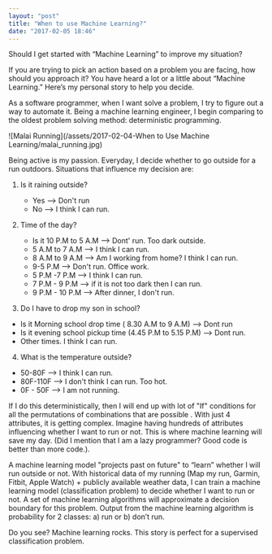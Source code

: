 ```yaml
---
layout: "post"
title: "When to use Machine Learning?"
date: "2017-02-05 18:46"
---
```


Should I get started with “Machine Learning” to improve my situation?

If you are trying to pick an action based on a problem you are facing, how should you approach it? You have heard a lot or a little about “Machine Learning.” Here’s my personal story to help you decide.

As a software programmer, when I want solve a problem, I try to figure out a way to automate it. Being a machine learning engineer, I begin comparing to the oldest problem solving method: deterministic programming.

![Malai Running](/assets/2017-02-04-When to Use Machine Learning/malai_running.jpg)

Being active is my passion. Everyday, I decide whether to go outside for a run outdoors. Situations that influence my decision are:

1. Is it raining outside?

    - Yes --> Don't run
    - No --> I think I can run.

2. Time of the day?

    - Is it 10 P.M to 5 A.M --> Dont' run. Too dark outside.
    - 5 A.M to 7 A.M --> I think I can run.
    - 8 A.M to 9 A.M --> Am I working from home? I think I can run.
    - 9-5 P.M --> Don't run. Office work.
    - 5 P.M -7 P.M --> I think I can run.
    - 7 P.M - 9 P.M --> if it is not too dark then I can run.
    - 9 P.M - 10 P.M --> After dinner, I don't run.

3. Do I have to drop my son in school?

  - Is it Morning school drop time ( 8.30 A.M to 9 A.M) --> Dont run
  - Is it evening school pickup time (4.45 P.M to 5.15 P.M) --> Dont run.
  - Other times. I think I can run.

4. What is the temperature outside?

  - 50-80F --> I think I can run.
  - 80F-110F --> I don't think I can run. Too hot.
  - 0F - 50F --> I am not running.

If I do this deterministically, then I will end up with lot of "If" conditions for all the permutations of combinations that are possible .  With just 4 attributes, it is getting complex. Imagine having hundreds of attributes influencing whether I want to run or not. This is where machine learning will save my day. (Did I mention that I am a lazy programmer? Good code is better than more code.).  

A machine learning model "projects past on future" to “learn” whether I will run outside or not. With historical data of my running (Map my run, Garmin, Fitbit, Apple Watch) + publicly available weather data, I can train a machine learning model (classification problem) to decide whether I want to run or not. A set of machine learning algorithms will approximate a decision boundary for this problem. Output from the machine learning algorithm is probability for 2 classes: a) run or b) don’t run.

Do you see? Machine learning rocks. This story is perfect for a supervised classification problem.
